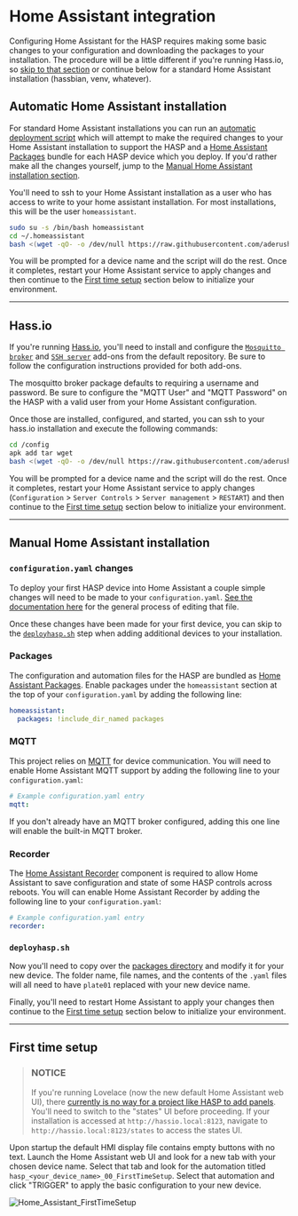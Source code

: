 # Home Assistant integration

Configuring Home Assistant for the HASP requires making some basic changes to your configuration and downloading the packages to your installation.  The procedure will be a little different if you're running Hass.io, so [skip to that section](#hassio) or continue below for a standard Home Assistant installation (hassbian, venv, whatever).

## Automatic Home Assistant installation

For standard Home Assistant installations you can run an [automatic deployment script](../Home_Assistant/deployhasp.sh) which will attempt to make the required changes to your Home Assistant installation to support the HASP and a [Home Assistant Packages](../Home_Assistant/packages) bundle for each HASP device which you deploy.  If you'd rather make all the changes yourself, jump to the [Manual Home Assistant installation section](#manual-home-assistant-installation).

You'll need to ssh to your Home Assistant installation as a user who has access to write to your home assistant installation.  For most installations, this will be the user `homeassistant`.

```bash
sudo su -s /bin/bash homeassistant
cd ~/.homeassistant
bash <(wget -qO- -o /dev/null https://raw.githubusercontent.com/aderusha/HASwitchPlate/master/Home_Assistant/deployhasp.sh)
```

You will be prompted for a device name and the script will do the rest.  Once it completes, restart your Home Assistant service to apply changes and then continue to the [First time setup](#first-time-setup) section below to initialize your environment.

---

## Hass.io

If you're running [Hass.io](https://www.home-assistant.io/hassio/), you'll need to install and configure the [`Mosquitto broker`](https://www.home-assistant.io/addons/mosquitto/) and [`SSH server`](https://www.home-assistant.io/addons/ssh/) add-ons from the default repository.  Be sure to follow the configuration instructions provided for both add-ons.

The mosquitto broker package defaults to requiring a username and password.  Be sure to configure the "MQTT User" and "MQTT Password" on the HASP with a valid user from your Home Assistant configuration.

Once those are installed, configured, and started, you can ssh to your hass.io installation and execute the following commands:

```bash
cd /config
apk add tar wget
bash <(wget -qO- -o /dev/null https://raw.githubusercontent.com/aderusha/HASwitchPlate/master/Home_Assistant/deployhasp.sh)
```

You will be prompted for a device name and the script will do the rest.  Once it completes, restart your Home Assistant service to apply changes (`Configuration` > `Server Controls` > `Server management` > `RESTART`) and then continue to the [First time setup](#first-time-setup) section below to initialize your environment.

---

## Manual Home Assistant installation

### `configuration.yaml` changes

To deploy your first HASP device into Home Assistant a couple simple changes will need to be made to your `configuration.yaml`.  [See the documentation here](https://www.home-assistant.io/getting-started/configuration/) for the general process of editing that file.

Once these changes have been made for your first device, you can skip to the [`deployhasp.sh`](#deployhaspsh) step when adding additional devices to your installation.

### Packages

The configuration and automation files for the HASP are bundled as [Home Assistant Packages](https://www.home-assistant.io/docs/configuration/packages/).  Enable packages under the `homeassistant` section at the top of your `configuration.yaml` by adding the following line:

```yaml
homeassistant:
  packages: !include_dir_named packages
```

### MQTT

This project relies on [MQTT](https://home-assistant.io/docs/mqtt/) for device communication.  You will need to enable Home Assistant MQTT support by adding the following line to your `configuration.yaml`:

```yaml
# Example configuration.yaml entry
mqtt:
```

If you don't already have an MQTT broker configured, adding this one line will enable the built-in MQTT broker.

### Recorder

The [Home Assistant Recorder](https://www.home-assistant.io/components/recorder/) component is required to allow Home Assistant to save configuration and state of some HASP controls across reboots.  You will can enable Home Assistant Recorder by adding the following line to your `configuration.yaml`:

```yaml
# Example configuration.yaml entry
recorder:
```

### `deployhasp.sh`

Now you'll need to copy over the [packages directory](https://github.com/aderusha/HASwitchPlate/tree/master/Home_Assistant/packages) and modify it for your new device.  The folder name, file names, and the contents of the `.yaml` files will all need to have `plate01` replaced with your new device name.

Finally, you'll need to restart Home Assistant to apply your changes then continue to the [First time setup](#first-time-setup) section below to initialize your environment.

---

## First time setup

> ### NOTICE
>
> If you're running Lovelace (now the new default Home Assistant web UI), there [currently is no way for a project like HASP to add panels](https://community.home-assistant.io/t/lovelace-in-ha-package-files/92619).  You'll need to switch to the "states" UI before proceeding.  If your installation is accessed at `http://hassio.local:8123`, navigate to `http://hassio.local:8123/states` to access the states UI.

Upon startup the default HMI display file contains empty buttons with no text.  Launch the Home Assistant web UI and look for a new tab with your chosen device name.  Select that tab and look for the automation titled `hasp_<your_device_name>_00_FirstTimeSetup`.  Select that automation and click "TRIGGER" to apply the basic configuration to your new device.

![Home_Assistant_FirstTimeSetup](https://github.com/aderusha/HASwitchPlate/blob/master/Documentation/Images/Home_Assistant_FirstTimeSetup.png?raw=true)

